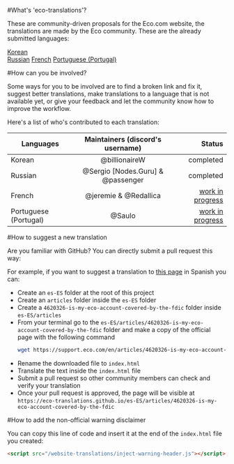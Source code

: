 #What's 'eco-translations'?

These are community-driven proposals for the Eco.com website, the translations are made by the Eco community. These are the already submitted languages:

[Korean](https://eco-community.github.io/website-translations/ko-KR/)  
[Russian](https://eco-community.github.io/website-translations/ru-RU/)
[French](https://eco-community.github.io/website-translations/fr-FR/)
[Portuguese (Portugal)](https://eco-community.github.io/website-translations/pt-PT/)


#How can you be involved?

Some ways for you to be involved are to find a broken link and fix it, suggest better translations, make translations to a language that is not available yet, or give your feedback and let the community know how to improve the workflow.

Here's a list of who's contributed to each translation:

| Languages | Maintainers (discord's username) | Status  
| ------------- |:-------------:| -----: |
Korean | @billionaireW | completed
Russian | @Sergio \[Nodes.Guru]  & @passenger | completed
French | @jeremie & @Redallica | [work in progress](https://github.com/eco-translations/eco-translations.github.io/blob/master/doc/fr/status.md)
Portuguese (Portugal) | @Saulo | [work in progress](https://github.com/eco-translations/eco-translations.github.io/blob/master/doc/fr/status.md)


#How to suggest a new translation

Are you familiar with GitHub? You can directly submit a pull request this way:

For example, if you want to suggest a translation to [this page](https://support.eco.com/en/articles/4620326-is-my-eco-account-covered-by-the-fdic) in Spanish you can:

- Create an `es-ES` folder at the root of this project
- Create an `articles` folder inside the `es-ES` folder
- Create a `4620326-is-my-eco-account-covered-by-the-fdic` folder  inside `es-ES/articles`
- From your terminal go to the `es-ES/articles/4620326-is-my-eco-account-covered-by-the-fdic` folder and make a copy of the official page with the following command 
  ```bash 
  wget https://support.eco.com/en/articles/4620326-is-my-eco-account-covered-by-the-fdic
  ```
- Rename the downloaded file to `index.html`
- Translate the text inside the `index.html` file
- Submit a pull request so other community members can check and verify your translation
- Once your pull request is approved, the page will be visible at `https://eco-translations.github.io/es-ES/articles/4620326-is-my-eco-account-covered-by-the-fdic`


#How to add the non-official warning disclaimer 

You can copy this line of code and insert it at the end of the `index.html` file you created:
```html
<script src="/website-translations/inject-warning-header.js"></script>
```
